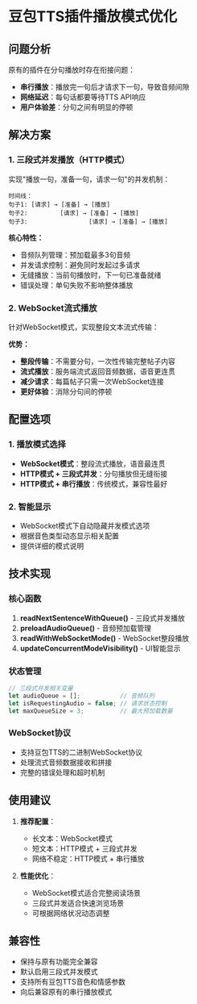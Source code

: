 # 豆包TTS插件播放模式优化

## 问题分析

原有的插件在分句播放时存在衔接问题：
- **串行播放**：播放完一句后才请求下一句，导致音频间隙
- **网络延迟**：每句话都要等待TTS API响应
- **用户体验差**：分句之间有明显的停顿

## 解决方案

### 1. 三段式并发播放（HTTP模式）

实现"播放一句，准备一句，请求一句"的并发机制：

```
时间线：
句子1: [请求] → [准备] → [播放]
句子2:         [请求] → [准备] → [播放]  
句子3:                 [请求] → [准备] → [播放]
```

**核心特性：**
- 音频队列管理：预加载最多3句音频
- 并发请求控制：避免同时发起过多请求
- 无缝播放：当前句播放时，下一句已准备就绪
- 错误处理：单句失败不影响整体播放

### 2. WebSocket流式播放

针对WebSocket模式，实现整段文本流式传输：

**优势：**
- **整段传输**：不需要分句，一次性传输完整帖子内容
- **流式播放**：服务端流式返回音频数据，语音更连贯
- **减少请求**：每篇帖子只需一次WebSocket连接
- **更好体验**：消除分句间的停顿

## 配置选项

### 1. 播放模式选择
- **WebSocket模式**：整段流式播放，语音最连贯
- **HTTP模式 + 三段式并发**：分句播放但无缝衔接
- **HTTP模式 + 串行播放**：传统模式，兼容性最好

### 2. 智能显示
- WebSocket模式下自动隐藏并发模式选项
- 根据音色类型动态显示相关配置
- 提供详细的模式说明

## 技术实现

### 核心函数

1. **readNextSentenceWithQueue()** - 三段式并发播放
2. **preloadAudioQueue()** - 音频预加载管理
3. **readWithWebSocketMode()** - WebSocket整段播放
4. **updateConcurrentModeVisibility()** - UI智能显示

### 状态管理

```javascript
// 三段式并发相关变量
let audioQueue = [];           // 音频队列
let isRequestingAudio = false; // 请求状态控制
let maxQueueSize = 3;          // 最大预加载数量
```

### WebSocket协议

- 支持豆包TTS的二进制WebSocket协议
- 处理流式音频数据接收和拼接
- 完整的错误处理和超时机制

## 使用建议

1. **推荐配置**：
   - 长文本：WebSocket模式
   - 短文本：HTTP模式 + 三段式并发
   - 网络不稳定：HTTP模式 + 串行播放

2. **性能优化**：
   - WebSocket模式适合完整阅读场景
   - 三段式并发适合快速浏览场景
   - 可根据网络状况动态调整

## 兼容性

- 保持与原有功能完全兼容
- 默认启用三段式并发模式
- 支持所有豆包TTS音色和情感参数
- 向后兼容原有的串行播放模式
